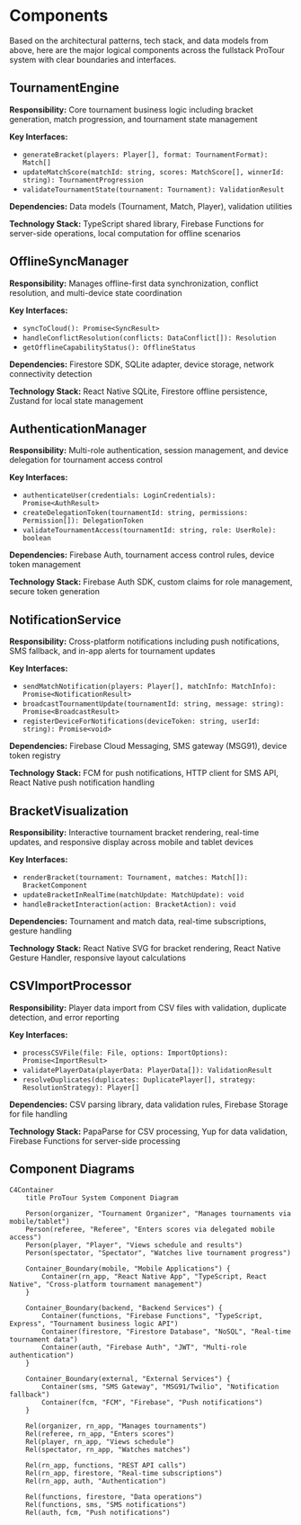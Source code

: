# Components

Based on the architectural patterns, tech stack, and data models from above, here are the major logical components across the fullstack ProTour system with clear boundaries and interfaces.

## TournamentEngine

**Responsibility:** Core tournament business logic including bracket generation, match progression, and tournament state management

**Key Interfaces:**
- `generateBracket(players: Player[], format: TournamentFormat): Match[]`
- `updateMatchScore(matchId: string, scores: MatchScore[], winnerId: string): TournamentProgression`
- `validateTournamentState(tournament: Tournament): ValidationResult`

**Dependencies:** Data models (Tournament, Match, Player), validation utilities

**Technology Stack:** TypeScript shared library, Firebase Functions for server-side operations, local computation for offline scenarios

## OfflineSyncManager  

**Responsibility:** Manages offline-first data synchronization, conflict resolution, and multi-device state coordination

**Key Interfaces:**
- `syncToCloud(): Promise<SyncResult>`
- `handleConflictResolution(conflicts: DataConflict[]): Resolution`
- `getOfflineCapabilityStatus(): OfflineStatus`

**Dependencies:** Firestore SDK, SQLite adapter, device storage, network connectivity detection

**Technology Stack:** React Native SQLite, Firestore offline persistence, Zustand for local state management

## AuthenticationManager

**Responsibility:** Multi-role authentication, session management, and device delegation for tournament access control

**Key Interfaces:**
- `authenticateUser(credentials: LoginCredentials): Promise<AuthResult>`
- `createDelegationToken(tournamentId: string, permissions: Permission[]): DelegationToken`
- `validateTournamentAccess(tournamentId: string, role: UserRole): boolean`

**Dependencies:** Firebase Auth, tournament access control rules, device token management

**Technology Stack:** Firebase Auth SDK, custom claims for role management, secure token generation

## NotificationService

**Responsibility:** Cross-platform notifications including push notifications, SMS fallback, and in-app alerts for tournament updates

**Key Interfaces:**
- `sendMatchNotification(players: Player[], matchInfo: MatchInfo): Promise<NotificationResult>`
- `broadcastTournamentUpdate(tournamentId: string, message: string): Promise<BroadcastResult>`
- `registerDeviceForNotifications(deviceToken: string, userId: string): Promise<void>`

**Dependencies:** Firebase Cloud Messaging, SMS gateway (MSG91), device token registry

**Technology Stack:** FCM for push notifications, HTTP client for SMS API, React Native push notification handling

## BracketVisualization

**Responsibility:** Interactive tournament bracket rendering, real-time updates, and responsive display across mobile and tablet devices

**Key Interfaces:**
- `renderBracket(tournament: Tournament, matches: Match[]): BracketComponent`
- `updateBracketInRealTime(matchUpdate: MatchUpdate): void`  
- `handleBracketInteraction(action: BracketAction): void`

**Dependencies:** Tournament and match data, real-time subscriptions, gesture handling

**Technology Stack:** React Native SVG for bracket rendering, React Native Gesture Handler, responsive layout calculations

## CSVImportProcessor

**Responsibility:** Player data import from CSV files with validation, duplicate detection, and error reporting

**Key Interfaces:**
- `processCSVFile(file: File, options: ImportOptions): Promise<ImportResult>`
- `validatePlayerData(playerData: PlayerData[]): ValidationResult`
- `resolveDuplicates(duplicates: DuplicatePlayer[], strategy: ResolutionStrategy): Player[]`

**Dependencies:** CSV parsing library, data validation rules, Firebase Storage for file handling

**Technology Stack:** PapaParse for CSV processing, Yup for data validation, Firebase Functions for server-side processing

## Component Diagrams

```mermaid
C4Container
    title ProTour System Component Diagram

    Person(organizer, "Tournament Organizer", "Manages tournaments via mobile/tablet")
    Person(referee, "Referee", "Enters scores via delegated mobile access")  
    Person(player, "Player", "Views schedule and results")
    Person(spectator, "Spectator", "Watches live tournament progress")

    Container_Boundary(mobile, "Mobile Applications") {
        Container(rn_app, "React Native App", "TypeScript, React Native", "Cross-platform tournament management")
    }

    Container_Boundary(backend, "Backend Services") {
        Container(functions, "Firebase Functions", "TypeScript, Express", "Tournament business logic API")
        Container(firestore, "Firestore Database", "NoSQL", "Real-time tournament data")
        Container(auth, "Firebase Auth", "JWT", "Multi-role authentication")
    }

    Container_Boundary(external, "External Services") {
        Container(sms, "SMS Gateway", "MSG91/Twilio", "Notification fallback")
        Container(fcm, "FCM", "Firebase", "Push notifications")
    }

    Rel(organizer, rn_app, "Manages tournaments")
    Rel(referee, rn_app, "Enters scores") 
    Rel(player, rn_app, "Views schedule")
    Rel(spectator, rn_app, "Watches matches")

    Rel(rn_app, functions, "REST API calls")
    Rel(rn_app, firestore, "Real-time subscriptions")
    Rel(rn_app, auth, "Authentication")
    
    Rel(functions, firestore, "Data operations")
    Rel(functions, sms, "SMS notifications")
    Rel(auth, fcm, "Push notifications")
```
